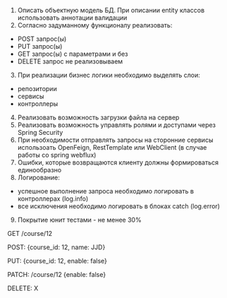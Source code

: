 1. Описать объектную модель БД. При описании entity классов использовать аннотации валидации
2. Согласно задуманному функционалу реализовать:
- POST запрос(ы)
- PUT запрос(ы)
- GET запрос(ы) с параметрами  и без
- DELETE запрос не реализовываем
3. При реализации бизнес логики необходимо выделять слои: 
- репозитории
- сервисы
- контроллеры
4. Реализовать возможность загрузки файла на сервер
5. Реализовать возможность управлять ролями и доступами через Spring Security
6. При необходимости отправлять запросы на сторонние сервисы использоать 
OpenFeign, RestTemplate или WebClient (в случае работы со spring webflux)
7. Ошибки, которые возвращаются клиенту должны формироваться единообразно
8. Логирование:
- успешное выполнение запроса необходимо логировать в контроллерах (log.info)
- все исключения необходимо логировать в блоках catch (log.error)
9. Покрытие юнит тестами - не менее 30%

GET /course/12

POST: {course_id: 12, name: JJD}

PUT: {course_id: 12, enable: false}

PATCH: /course/12
       {enable: false}

DELETE: X